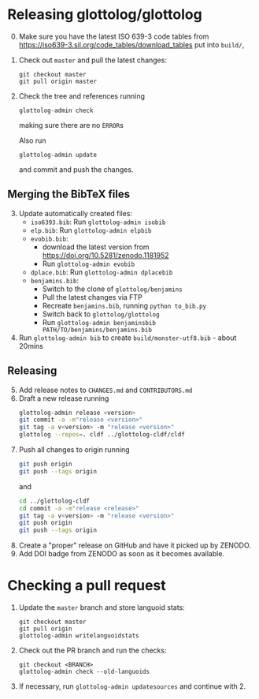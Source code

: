 
Releasing glottolog/glottolog
=============================

0. Make sure you have the latest ISO 639-3 code tables from 
   https://iso639-3.sil.org/code_tables/download_tables
   put into `build/`,
1. Check out `master` and pull the latest changes:
   ```
   git checkout master
   git pull origin master
   ```
2. Check the tree and references running
   ```
   glottolog-admin check
   ```
   making sure there are no `ÈRROR`s

   Also run
   ```shell script
   glottolog-admin update
   ```
   and commit and push the changes.

Merging the BibTeX files
------------------------

3. Update automatically created files:
   - `iso6393.bib`: Run `glottolog-admin isobib`
   - `elp.bib`: Run `glottolog-admin elpbib`
   - `evobib.bib`:
     - download the latest version from https://doi.org/10.5281/zenodo.1181952
     - Run `glottolog-admin evobib`
   - `dplace.bib`: Run `glottolog-admin dplacebib`
   - `benjamins.bib`:
     - Switch to the clone of `glottolog/benjamins`
     - Pull the latest changes via FTP 
     - Recreate `benjamins.bib`, running `python to_bib.py`
     - Switch back to `glottolog/glottolog`
     - Run `glottolog-admin benjaminsbib PATH/TO/benjamins/benjamins.bib`
4. Run `glottolog-admin bib` to create `build/monster-utf8.bib` - about 20mins

Releasing
---------

5. Add release notes to `CHANGES.md` and `CONTRIBUTORS.md`
6. Draft a new release running
   ```bash
   glottolog-admin release <version>
   git commit -a -m"release <version>"
   git tag -a v<version> -m "release <version>"
   glottolog --repos=. cldf ../glottolog-cldf/cldf
   ```
7. Push all changes to origin running
   ```bash
   git push origin
   git push --tags origin
   ```
   and
   ```bash
   cd ../glottolog-cldf
   cd commit -a -m"release <release>"
   git tag -a v<version> -m "release <version>"
   git push origin
   git push --tags origin
   ```
8. Create a "proper" release on GitHub and have it picked up by ZENODO.
9. Add DOI badge from ZENODO as soon as it becomes available.


Checking a pull request
=======================

1. Update the `master` branch and store languoid stats:
   ```
   git checkout master
   git pull origin
   glottolog-admin writelanguoidstats
   ```
2. Check out the PR branch and run the checks:
   ```
   git checkout <BRANCH>
   glottolog-admin check --old-languoids
   ```
3. If necessary, run `glottolog-admin updatesources` and continue with 2.

